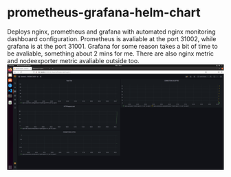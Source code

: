 # prometheus-grafana-helm-chart
Deploys nginx, prometheus and grafana with automated nginx monitoring dashboard configuration.
Prometheus is avaliable at the port 31002, while grafana is at the port 31001. Grafana for some reason takes a bit of time to be avaliable, something about 2 mins for me. 
There are also nginx metric and nodeexporter metric avaliable outside too. 
![Screenshot](screenshot.png)
